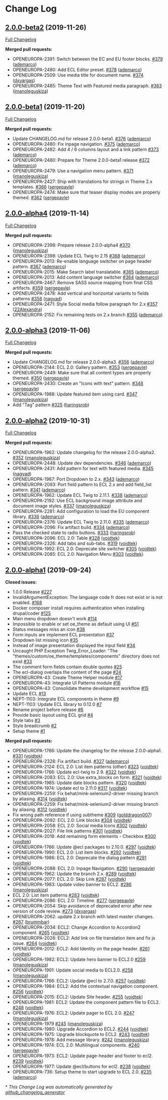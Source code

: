 # Change Log

## [2.0.0-beta2](https://github.com/openeuropa/oe_theme/tree/2.0.0-beta2) (2019-11-26)
[Full Changelog](https://github.com/openeuropa/oe_theme/compare/2.0.0-beta1...2.0.0-beta2)

**Merged pull requests:**

- OPENEUROPA-2391: Switch between the EC and EU footer blocks. [\#379](https://github.com/openeuropa/oe_theme/pull/379) ([ademarco](https://github.com/ademarco))
- OPENEUROPA-2480: Add ECL Editor preset. [\#378](https://github.com/openeuropa/oe_theme/pull/378) ([ademarco](https://github.com/ademarco))
- OPENEUROPA-2509: Use media title for document name. [\#374](https://github.com/openeuropa/oe_theme/pull/374) ([dxvargas](https://github.com/dxvargas))
- OPENEUROPA-2485: Theme Text with Featured media paragraph. [\#363](https://github.com/openeuropa/oe_theme/pull/363) ([imanoleguskiza](https://github.com/imanoleguskiza))

## [2.0.0-beta1](https://github.com/openeuropa/oe_theme/tree/2.0.0-beta1) (2019-11-20)
[Full Changelog](https://github.com/openeuropa/oe_theme/compare/2.0.0-alpha4...2.0.0-beta1)

**Merged pull requests:**

- Update CHANGELOG.md for release 2.0.0-beta1. [\#376](https://github.com/openeuropa/oe_theme/pull/376) ([ademarco](https://github.com/ademarco))
- OPENEUROPA-2480: Fix inpage navigation. [\#375](https://github.com/openeuropa/oe_theme/pull/375) ([ademarco](https://github.com/ademarco))
- OPENEUROPA-2482: Add 4 / 6 columns layout and a link pattern [\#373](https://github.com/openeuropa/oe_theme/pull/373) ([ademarco](https://github.com/ademarco))
- OPENEUROPA-2480: Prepare for Theme 2.0.0-beta1 release [\#372](https://github.com/openeuropa/oe_theme/pull/372) ([ademarco](https://github.com/ademarco))
- OPENEUROPA-2479: Use a navigation menu pattern. [\#371](https://github.com/openeuropa/oe_theme/pull/371) ([imanoleguskiza](https://github.com/imanoleguskiza))
- OPENEUROPA-2427: Ship with translations for strings in Theme 2.x templates. [\#366](https://github.com/openeuropa/oe_theme/pull/366) ([sergepavle](https://github.com/sergepavle))
- OPENEUROPA-2474: Make sure that teaser display modes are properly themed. [\#362](https://github.com/openeuropa/oe_theme/pull/362) ([sergepavle](https://github.com/sergepavle))

## [2.0.0-alpha4](https://github.com/openeuropa/oe_theme/tree/2.0.0-alpha4) (2019-11-14)
[Full Changelog](https://github.com/openeuropa/oe_theme/compare/2.0.0-alpha3...2.0.0-alpha4)

**Merged pull requests:**

- OPENEUROPA-2398: Prepare release 2.0.0-alpha4 [\#370](https://github.com/openeuropa/oe_theme/pull/370) ([imanoleguskiza](https://github.com/imanoleguskiza))
- OPENEUROPA-2398: Update ECL Twig to 2.15 [\#368](https://github.com/openeuropa/oe_theme/pull/368) ([ademarco](https://github.com/ademarco))
- OPENEUROPA-2013: Re-enable language switcher on page header pattern. [\#367](https://github.com/openeuropa/oe_theme/pull/367) ([ademarco](https://github.com/ademarco))
- OPENEUROPA-2015: Make Search label translatable. [\#365](https://github.com/openeuropa/oe_theme/pull/365) ([ademarco](https://github.com/ademarco))
- OPENEUROPA-2013: Add content language switcher [\#364](https://github.com/openeuropa/oe_theme/pull/364) ([ademarco](https://github.com/ademarco))
- OPENEUROPA-2467: Remove SASS source mapping from final CSS artifacts. [\#359](https://github.com/openeuropa/oe_theme/pull/359) ([sergepavle](https://github.com/sergepavle))
- OPENEUROPA-2478: Add vertical and horizontal variants to fields patterns [\#358](https://github.com/openeuropa/oe_theme/pull/358) ([nagyad](https://github.com/nagyad))
- OPENEUROPA-2471: Style Social media follow paragraph for 2.x [\#357](https://github.com/openeuropa/oe_theme/pull/357) ([22Alexandra](https://github.com/22Alexandra))
- OPENEUROPA-2152:  Fix remaining tests on 2.x branch [\#355](https://github.com/openeuropa/oe_theme/pull/355) ([ademarco](https://github.com/ademarco))

## [2.0.0-alpha3](https://github.com/openeuropa/oe_theme/tree/2.0.0-alpha3) (2019-11-06)
[Full Changelog](https://github.com/openeuropa/oe_theme/compare/2.0.0-alpha2...2.0.0-alpha3)

**Merged pull requests:**

- Update CHANGELOG.md for release 2.0.0-alpha3. [\#356](https://github.com/openeuropa/oe_theme/pull/356) ([ademarco](https://github.com/ademarco))
- OPENEUROPA-2144: ECL 2.0: Gallery pattern. [\#353](https://github.com/openeuropa/oe_theme/pull/353) ([sergepavle](https://github.com/sergepavle))
- OPENEUROPA-2449: Make sure that all content types are properly themed. [\#350](https://github.com/openeuropa/oe_theme/pull/350) ([sergepavle](https://github.com/sergepavle))
- OPENEUROPA-2430: Create an "Icons with text" pattern. [\#348](https://github.com/openeuropa/oe_theme/pull/348) ([sergepavle](https://github.com/sergepavle))
- OPENEUROPA-1988: Update featured item using card. [\#347](https://github.com/openeuropa/oe_theme/pull/347) ([imanoleguskiza](https://github.com/imanoleguskiza))
- Add "Tag" pattern [\#325](https://github.com/openeuropa/oe_theme/pull/325) ([haringsrob](https://github.com/haringsrob))

## [2.0.0-alpha2](https://github.com/openeuropa/oe_theme/tree/2.0.0-alpha2) (2019-10-31)
[Full Changelog](https://github.com/openeuropa/oe_theme/compare/2.0.0-alpha1...2.0.0-alpha2)

**Merged pull requests:**

- OPENEUROPA-1962: Update changelog for the release 2.0.0-alpha2. [\#352](https://github.com/openeuropa/oe_theme/pull/352) ([imanoleguskiza](https://github.com/imanoleguskiza))
- OPENEUROPA-2448: Update dev dependencies. [\#346](https://github.com/openeuropa/oe_theme/pull/346) ([ademarco](https://github.com/ademarco))
- OPENEUROPA-2431: Add pattern for text with featured media. [\#345](https://github.com/openeuropa/oe_theme/pull/345) ([nagyad](https://github.com/nagyad))
- OPENEUROPA-1987: Port Dropdown to 2.x. [\#343](https://github.com/openeuropa/oe_theme/pull/343) ([ademarco](https://github.com/ademarco))
- OPENEUROPA-2093: Port field pattern to ECL 2.x and add field\_list pattern. [\#341](https://github.com/openeuropa/oe_theme/pull/341) ([ademarco](https://github.com/ademarco))
- OPENEUROPA-1962: Update ECL Twig to 2.11.1. [\#338](https://github.com/openeuropa/oe_theme/pull/338) ([ademarco](https://github.com/ademarco))
- OPENEUROPA-2192: Use ECL background image attribute and document image styles. [\#337](https://github.com/openeuropa/oe_theme/pull/337) ([imanoleguskiza](https://github.com/imanoleguskiza))
- OPENEUROPA-2281: Add configuration to load the EU component library. [\#336](https://github.com/openeuropa/oe_theme/pull/336) ([ademarco](https://github.com/ademarco))
- OPENEUROPA-2376: Update ECL Twig to 2.11.0. [\#335](https://github.com/openeuropa/oe_theme/pull/335) ([ademarco](https://github.com/ademarco))
- OPENEUROPA-2096: Fix artifact build. [\#334](https://github.com/openeuropa/oe_theme/pull/334) ([ademarco](https://github.com/ademarco))
- Pass the checked state to radio buttons. [\#333](https://github.com/openeuropa/oe_theme/pull/333) ([haringsrob](https://github.com/haringsrob))
- OPENEUROPA-2096: ECL 2.0: Table [\#328](https://github.com/openeuropa/oe_theme/pull/328) ([voidtek](https://github.com/voidtek))
- OPENEUROPA-2326: Add tabs and sub-tabs. [\#319](https://github.com/openeuropa/oe_theme/pull/319) ([voidtek](https://github.com/voidtek))
- OPENEUROPA-1992: ECL 2.0: Deprecate site switcher [\#305](https://github.com/openeuropa/oe_theme/pull/305) ([voidtek](https://github.com/voidtek))
- OPENEUROPA-2085: ECL 2.0: Navigation Menu [\#303](https://github.com/openeuropa/oe_theme/pull/303) ([voidtek](https://github.com/voidtek))

## [2.0.0-alpha1](https://github.com/openeuropa/oe_theme/tree/2.0.0-alpha1) (2019-09-24)
**Closed issues:**

- 1.0.0 Release [\#227](https://github.com/openeuropa/oe_theme/issues/227)
- InvalidArgumentException: The language code fr does not exist or is not enabled. [\#168](https://github.com/openeuropa/oe_theme/issues/168)
- Docker composer install requires authentication when installing drupal/coder [\#125](https://github.com/openeuropa/oe_theme/issues/125)
- Main menu dropdown doesn't work  [\#114](https://github.com/openeuropa/oe_theme/issues/114)
- Impossible to enable or set oe\_theme as default using UI [\#51](https://github.com/openeuropa/oe_theme/issues/51)
- Status messages miss an icon [\#38](https://github.com/openeuropa/oe_theme/issues/38)
- Form inputs are implement ECL presentation [\#37](https://github.com/openeuropa/oe_theme/issues/37)
- Dropdown list missing icon [\#35](https://github.com/openeuropa/oe_theme/issues/35)
- Instead of image presentation displayed the input field [\#34](https://github.com/openeuropa/oe_theme/issues/34)
- Uncaught PHP Exception Twig\_Error\_Loader: "The "themes/custom/oe\_theme/templates/components" directory does not exist [\#33](https://github.com/openeuropa/oe_theme/issues/33)
- The comment form fields contain double quotes [\#25](https://github.com/openeuropa/oe_theme/issues/25)
- The ecl-dialog overlaps the content of the page [\#24](https://github.com/openeuropa/oe_theme/issues/24)
- OPENEUROPA-43: Create Theme Helper module [\#17](https://github.com/openeuropa/oe_theme/issues/17)
- OPENEUROPA-43: Integrate UI Patterns module [\#16](https://github.com/openeuropa/oe_theme/issues/16)
- OPENEUROPA-43: Consolidate theme development workflow [\#15](https://github.com/openeuropa/oe_theme/issues/15)
- Update ECL [\#13](https://github.com/openeuropa/oe_theme/issues/13)
- NEPT-1103: Integrate ECL components in theme [\#9](https://github.com/openeuropa/oe_theme/issues/9)
- NEPT-1103: Update ECL library to 0.12.0 [\#7](https://github.com/openeuropa/oe_theme/issues/7)
- Rename project before release [\#6](https://github.com/openeuropa/oe_theme/issues/6)
- Provide basic layout using ECL grid [\#4](https://github.com/openeuropa/oe_theme/issues/4)
- Style tabs [\#3](https://github.com/openeuropa/oe_theme/issues/3)
- Style breadcrumb [\#2](https://github.com/openeuropa/oe_theme/issues/2)
- Setup theme [\#1](https://github.com/openeuropa/oe_theme/issues/1)

**Merged pull requests:**

- OPENEUROPA-1766: Update the changelog for the release 2.0.0-alpha1. [\#331](https://github.com/openeuropa/oe_theme/pull/331) ([voidtek](https://github.com/voidtek))
- OPENEUROPA-2328: Fix artifact build. [\#327](https://github.com/openeuropa/oe_theme/pull/327) ([ademarco](https://github.com/ademarco))
- OPENEUROPA-2124: ECL 2.0: List item patterns \(other\) [\#323](https://github.com/openeuropa/oe_theme/pull/323) ([voidtek](https://github.com/voidtek))
- OPENEUROPA-1766: Update ecl-twig to 2.9. [\#322](https://github.com/openeuropa/oe_theme/pull/322) ([voidtek](https://github.com/voidtek))
- OPENEUROPA-2083: ECL 2.0: Use extra\_blocks on form. [\#321](https://github.com/openeuropa/oe_theme/pull/321) ([voidtek](https://github.com/voidtek))
- OPENEUROPA-1985: Update date blocks pattern. [\#320](https://github.com/openeuropa/oe_theme/pull/320) ([voidtek](https://github.com/voidtek))
- OPENEUROPA-1974: Update ecl to 2.11.0 [\#317](https://github.com/openeuropa/oe_theme/pull/317) ([voidtek](https://github.com/voidtek))
- OPENEUROPA-2259: Fix behat/mink-selenium2-driver missing branch by aliasing. [\#314](https://github.com/openeuropa/oe_theme/pull/314) ([voidtek](https://github.com/voidtek))
- OPENEUROPA-2259: Fix behat/mink-selenium2-driver missing branch by aliasing. [\#312](https://github.com/openeuropa/oe_theme/pull/312) ([voidtek](https://github.com/voidtek))
- Fix wrong path reference if using subtheme [\#309](https://github.com/openeuropa/oe_theme/pull/309) ([golddragon007](https://github.com/golddragon007))
- OPENEUROPA-2092: ECL 2.0: Link blocks [\#304](https://github.com/openeuropa/oe_theme/pull/304) ([voidtek](https://github.com/voidtek))
- OPENEUROPA-2058: ECL 2.0: Social media Icons [\#302](https://github.com/openeuropa/oe_theme/pull/302) ([voidtek](https://github.com/voidtek))
- OPENEUROPA-2027: File link patterns [\#301](https://github.com/openeuropa/oe_theme/pull/301) ([voidtek](https://github.com/voidtek))
- OPENEUROPA-2018: Add remaining form elements - Checkbox [\#300](https://github.com/openeuropa/oe_theme/pull/300) ([voidtek](https://github.com/voidtek))
- OPENEUROPA-1766: Update @ecl packages to 2.10.0. [\#297](https://github.com/openeuropa/oe_theme/pull/297) ([voidtek](https://github.com/voidtek))
- OPENEUROPA-1990: ECL 2.0: List item blocks. [\#292](https://github.com/openeuropa/oe_theme/pull/292) ([voidtek](https://github.com/voidtek))
- OPENEUROPA-1986: ECL 2.0: Deprecate the dialog pattern [\#291](https://github.com/openeuropa/oe_theme/pull/291) ([voidtek](https://github.com/voidtek))
- OPENEUROPA-2088: ECL 2.0: Inpage Navigation. [\#290](https://github.com/openeuropa/oe_theme/pull/290) ([sergepavle](https://github.com/sergepavle))
- OPENEUROPA-1962: Update the branch 2.x. [\#289](https://github.com/openeuropa/oe_theme/pull/289) ([voidtek](https://github.com/voidtek))
- OPENEUROPA-2077: ECL 2.0: Skip Link [\#287](https://github.com/openeuropa/oe_theme/pull/287) ([voidtek](https://github.com/voidtek))
- OPENEUROPA-1983: Update video banner to ECL2. [\#286](https://github.com/openeuropa/oe_theme/pull/286) ([imanoleguskiza](https://github.com/imanoleguskiza))
- ECL 2.0: List item patterns [\#283](https://github.com/openeuropa/oe_theme/pull/283) ([voidtek](https://github.com/voidtek))
- OPENEUROPA-2086: ECL 2.0: Timeline. [\#277](https://github.com/openeuropa/oe_theme/pull/277) ([sergepavle](https://github.com/sergepavle))
- OPENEUROPA-2054: Skip avoidance of deprecated error after new version of code review. [\#273](https://github.com/openeuropa/oe_theme/pull/273) ([dxvargas](https://github.com/dxvargas))
- OPENEUROPA-2062: update 2.x branch with latest master changes. [\#267](https://github.com/openeuropa/oe_theme/pull/267) ([brummbar](https://github.com/brummbar))
-  OPENEUROPA-2034: ECL2: Change Accordion to Accordion2 component. [\#265](https://github.com/openeuropa/oe_theme/pull/265) ([voidtek](https://github.com/voidtek))
- OPENEUROPA-2026: ECL2: Add link on file translation item and fix js issue. [\#264](https://github.com/openeuropa/oe_theme/pull/264) ([voidtek](https://github.com/voidtek))
- OPENEUROPA-2012: ECL2: Add Identity on the page header. [\#261](https://github.com/openeuropa/oe_theme/pull/261) ([voidtek](https://github.com/voidtek))
- OPENEUROPA-1982: ECL2: Update hero banner to ECL2.0 [\#259](https://github.com/openeuropa/oe_theme/pull/259) ([imanoleguskiza](https://github.com/imanoleguskiza))
- OPENEUROPA-1991: Update social media to ECL2.0. [\#258](https://github.com/openeuropa/oe_theme/pull/258) ([imanoleguskiza](https://github.com/imanoleguskiza))
- OPENEUROPA-1766: ECL2: Update @ecl to 2.7.0. [\#257](https://github.com/openeuropa/oe_theme/pull/257) ([voidtek](https://github.com/voidtek))
- OPENEUROPA-1984: ECL2: Add the contextual navigation component. [\#256](https://github.com/openeuropa/oe_theme/pull/256) ([voidtek](https://github.com/voidtek))
- OPENEUROPA-2015: ECL2: Update Site header. [\#255](https://github.com/openeuropa/oe_theme/pull/255) ([voidtek](https://github.com/voidtek))
- OPENEUROPA-1981: ECL2: Update the component pattern file to ECL2. [\#248](https://github.com/openeuropa/oe_theme/pull/248) ([voidtek](https://github.com/voidtek))
- OPENEUROPA-1976: ECL2: Update pager to ECL 2.0. [\#247](https://github.com/openeuropa/oe_theme/pull/247) ([imanoleguskiza](https://github.com/imanoleguskiza))
- OPENEUROPA-1979 [\#245](https://github.com/openeuropa/oe_theme/pull/245) ([imanoleguskiza](https://github.com/imanoleguskiza))
- OPENEUROPA-1980: Upgrade Accordion to ECL2. [\#244](https://github.com/openeuropa/oe_theme/pull/244) ([voidtek](https://github.com/voidtek))
- OPENEUROPA-1975: Upgrade blockquote to ECL2. [\#243](https://github.com/openeuropa/oe_theme/pull/243) ([voidtek](https://github.com/voidtek))
- OPENEUROPA-1978: Add message library. [\#242](https://github.com/openeuropa/oe_theme/pull/242) ([imanoleguskiza](https://github.com/imanoleguskiza))
- OPENEUROPA-1974: ECL 2.0: Multilingual components. [\#240](https://github.com/openeuropa/oe_theme/pull/240) ([sergepavle](https://github.com/sergepavle))
- OPENEUROPA-1973: ECL2: Update page-header and footer to ecl2. [\#239](https://github.com/openeuropa/oe_theme/pull/239) ([voidtek](https://github.com/voidtek))
- OPENEUROPA-1977: Update @ecl/buttons for ecl2. [\#238](https://github.com/openeuropa/oe_theme/pull/238) ([voidtek](https://github.com/voidtek))
- OPENEUROPA-736: Setup theme to start upgrade to ECL 2.0. [\#235](https://github.com/openeuropa/oe_theme/pull/235) ([ademarco](https://github.com/ademarco))



\* *This Change Log was automatically generated by [github_changelog_generator](https://github.com/skywinder/Github-Changelog-Generator)*
